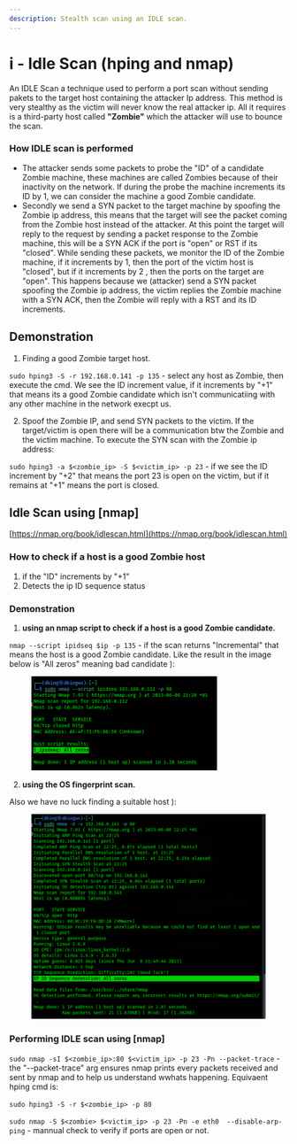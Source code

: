 ```yaml
---
description: Stealth scan using an IDLE scan.
---
```


# i - Idle Scan (hping and nmap)

An IDLE Scan a technique used to perform a port scan without sending pakets to the target host containing the attacker Ip address. This method is very stealthy as the victim will never know the real attacker ip. All it requires is a third-party host called **"Zombie"** which the attacker will use to bounce the scan.

### How IDLE scan is performed

* The attacker sends some packets to probe the "ID" of a candidate Zombie machine, these machines are called Zombies because of their inactivity on the network. If during the probe the machine increments its ID by 1, we can consider the machine a good Zombie candidate.
* Secondly we send a SYN packet to the target machine by spoofing the Zombie ip address, this means that the target will see the packet coming from the Zombie host instead of the attacker. At this point the target will reply to the request by sending a packet response to the Zombie machine, this will be a SYN ACK if the port is "open" or RST if its "closed". While sending these packets, we monitor the ID of the Zombie machine, if it increments by 1, then the port of the victim host is "closed", but if it increments by 2 , then the ports on the target are "open". This happens because we (attacker) send a SYN packet spoofing the Zombie ip address, the victim replies the Zombie machine with a SYN ACK, then the Zombie will reply with a RST and its ID increments.

## Demonstration

1. Finding a good Zombie target host.

`sudo hping3 -S -r 192.168.0.141 -p 135` - select any host as Zombie, then execute the cmd. We see the ID increment value, if it increments by "+1" that means its a good Zombie candidate which isn't communicatiing with any other machine in the network execpt us.

2. Spoof the Zombie IP, and send SYN packets to the victim. If the target/victim is open there will be a communication btw the Zombie and the victim machine. To execute the SYN scan with the Zombie ip address:

`sudo hping3 -a $<zombie_ip> -S $<victim_ip> -p 23` - if we see the ID increment by "+2" that means the port 23 is open on the victim, but if it remains at "+1" means the port is closed.



## Idle Scan using \[nmap]

[https://nmap.org/book/idlescan.html](https://nmap.org/book/idlescan.html)

### How to check if a host is a good Zombie host

1. if the "ID" increments by "+1"
2. Detects the ip ID sequence status

### Demonstration

1. **using an nmap script to check if a host is a good Zombie candidate.**

`nmap --script ipidseq $ip -p 135` - if the scan returns "Incremental" that means the host is a good Zombie candidate. Like the result in the image below is "All zeros" meaning bad candidate ):

<figure><img src="../.gitbook/assets/image (26).png" alt=""><figcaption></figcaption></figure>

2. **using the OS fingerprint scan.**

Also we have no luck finding a suitable host ):

<figure><img src="../.gitbook/assets/image (27).png" alt=""><figcaption></figcaption></figure>

### Performing IDLE scan using \[nmap]

`sudo nmap -sI $<zombie_ip>:80 $<victim_ip> -p 23 -Pn --packet-trace` - the "--packet-trace" arg ensures nmap prints every packets received and sent by nmap and to help us understand wwhats happening. Equivaent hping cmd is:

`sudo hping3 -S -r $<zombie_ip> -p 80`&#x20;

`sudo nmap -S $<zombie> $<victim_ip> -p 23 -Pn -e eth0  --disable-arp-ping` - mannual check to verify if ports are open or not.
